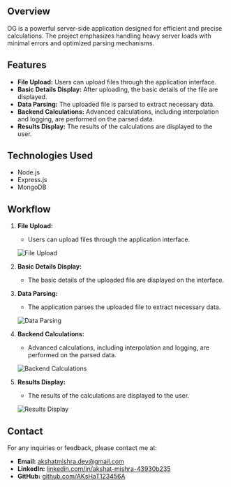 ## Overview

OG is a powerful server-side application designed for efficient and precise calculations. The project emphasizes handling heavy server loads with minimal errors and optimized parsing mechanisms.

## Features

- **File Upload:** Users can upload files through the application interface.
- **Basic Details Display:** After uploading, the basic details of the file are displayed.
- **Data Parsing:** The uploaded file is parsed to extract necessary data.
- **Backend Calculations:** Advanced calculations, including interpolation and logging, are performed on the parsed data.
- **Results Display:** The results of the calculations are displayed to the user.

## Technologies Used

- Node.js
- Express.js
- MongoDB


## Workflow

1. **File Upload:**
    - Users can upload files through the application interface.
    
    ![File Upload](https://github.com/user-attachments/assets/8b54adf9-c604-4a82-b0da-823a1baa1cf7)

2. **Basic Details Display:**
    - The basic details of the uploaded file are displayed on the interface.

3. **Data Parsing:**
    - The application parses the uploaded file to extract necessary data.
    
    ![Data Parsing](https://drive.google.com/file/d/1mFoAE7aV_8cfUSejIBGcs8clfdFrq4sT/view)

4. **Backend Calculations:**
    - Advanced calculations, including interpolation and logging, are performed on the parsed data.
    
    ![Backend Calculations](https://github.com/user-attachments/assets/1e1cc85f-e4fb-4c98-ad34-fc1bf0350dfb)

5. **Results Display:**
    - The results of the calculations are displayed to the user.
    
    ![Results Display](https://github.com/user-attachments/assets/40b8fc3e-e219-45e9-89b2-4e46506c3f7b)

## Contact

For any inquiries or feedback, please contact me at:

- **Email:** akshatmishra.dev@gmail.com
- **LinkedIn:** [linkedin.com/in/akshat-mishra-43930b235](https://www.linkedin.com/in/akshat-mishra-43930b235)
- **GitHub:** [github.com/AKsHaT123456A](https://github.com/AKsHaT123456A)
